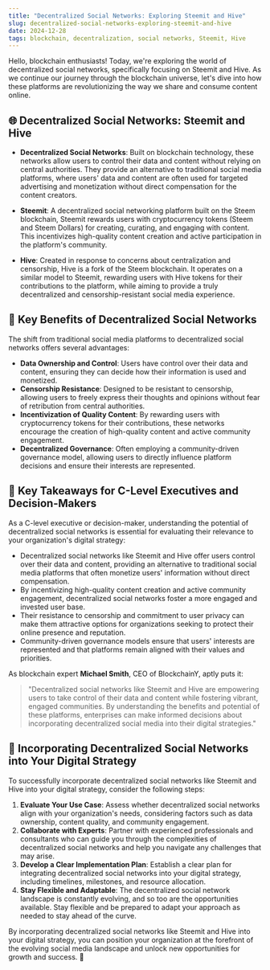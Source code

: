 ```yaml
---
title: "Decentralized Social Networks: Exploring Steemit and Hive"
slug: decentralized-social-networks-exploring-steemit-and-hive
date: 2024-12-28
tags: blockchain, decentralization, social networks, Steemit, Hive
---
```


Hello, blockchain enthusiasts! Today, we're exploring the world of decentralized social networks, specifically focusing on Steemit and Hive. As we continue our journey through the blockchain universe, let's dive into how these platforms are revolutionizing the way we share and consume content online.

## 🌐 Decentralized Social Networks: Steemit and Hive

- **Decentralized Social Networks**: Built on blockchain technology, these networks allow users to control their data and content without relying on central authorities. They provide an alternative to traditional social media platforms, where users' data and content are often used for targeted advertising and monetization without direct compensation for the content creators.

- **Steemit**: A decentralized social networking platform built on the Steem blockchain, Steemit rewards users with cryptocurrency tokens (Steem and Steem Dollars) for creating, curating, and engaging with content. This incentivizes high-quality content creation and active participation in the platform's community.

- **Hive**: Created in response to concerns about centralization and censorship, Hive is a fork of the Steem blockchain. It operates on a similar model to Steemit, rewarding users with Hive tokens for their contributions to the platform, while aiming to provide a truly decentralized and censorship-resistant social media experience.

## 🔗 Key Benefits of Decentralized Social Networks

The shift from traditional social media platforms to decentralized social networks offers several advantages:

- **Data Ownership and Control**: Users have control over their data and content, ensuring they can decide how their information is used and monetized.
- **Censorship Resistance**: Designed to be resistant to censorship, allowing users to freely express their thoughts and opinions without fear of retribution from central authorities.
- **Incentivization of Quality Content**: By rewarding users with cryptocurrency tokens for their contributions, these networks encourage the creation of high-quality content and active community engagement.
- **Decentralized Governance**: Often employing a community-driven governance model, allowing users to directly influence platform decisions and ensure their interests are represented.

## 🔑 Key Takeaways for C-Level Executives and Decision-Makers

As a C-level executive or decision-maker, understanding the potential of decentralized social networks is essential for evaluating their relevance to your organization's digital strategy:

- Decentralized social networks like Steemit and Hive offer users control over their data and content, providing an alternative to traditional social media platforms that often monetize users' information without direct compensation.
- By incentivizing high-quality content creation and active community engagement, decentralized social networks foster a more engaged and invested user base.
- Their resistance to censorship and commitment to user privacy can make them attractive options for organizations seeking to protect their online presence and reputation.
- Community-driven governance models ensure that users' interests are represented and that platforms remain aligned with their values and priorities.

As blockchain expert **Michael Smith**, CEO of BlockchainY, aptly puts it:

> "Decentralized social networks like Steemit and Hive are empowering users to take control of their data and content while fostering vibrant, engaged communities. By understanding the benefits and potential of these platforms, enterprises can make informed decisions about incorporating decentralized social media into their digital strategies."

## 🚀 Incorporating Decentralized Social Networks into Your Digital Strategy

To successfully incorporate decentralized social networks like Steemit and Hive into your digital strategy, consider the following steps:

1. **Evaluate Your Use Case**: Assess whether decentralized social networks align with your organization's needs, considering factors such as data ownership, content quality, and community engagement.
2. **Collaborate with Experts**: Partner with experienced professionals and consultants who can guide you through the complexities of decentralized social networks and help you navigate any challenges that may arise.
3. **Develop a Clear Implementation Plan**: Establish a clear plan for integrating decentralized social networks into your digital strategy, including timelines, milestones, and resource allocation.
4. **Stay Flexible and Adaptable**: The decentralized social network landscape is constantly evolving, and so too are the opportunities available. Stay flexible and be prepared to adapt your approach as needed to stay ahead of the curve.

By incorporating decentralized social networks like Steemit and Hive into your digital strategy, you can position your organization at the forefront of the evolving social media landscape and unlock new opportunities for growth and success. 🚀